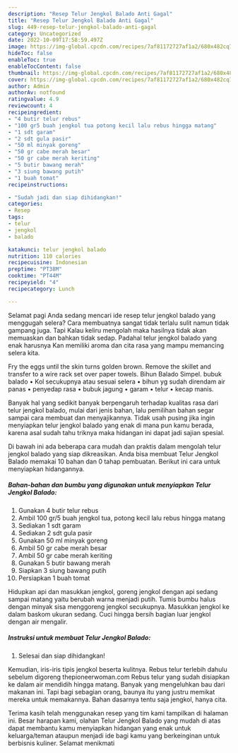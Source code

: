 ```yaml
---
description: "Resep Telur Jengkol Balado Anti Gagal"
title: "Resep Telur Jengkol Balado Anti Gagal"
slug: 449-resep-telur-jengkol-balado-anti-gagal
category: Uncategorized
date: 2022-10-09T17:58:59.497Z
image: https://img-global.cpcdn.com/recipes/7af81172727af1a2/680x482cq70/telur-jengkol-balado-foto-resep-utama.jpg
hideToc: false
enableToc: true
enableTocContent: false
thumbnail: https://img-global.cpcdn.com/recipes/7af81172727af1a2/680x482cq70/telur-jengkol-balado-foto-resep-utama.jpg
cover: https://img-global.cpcdn.com/recipes/7af81172727af1a2/680x482cq70/telur-jengkol-balado-foto-resep-utama.jpg
author: Admin
authorAv: notfound
ratingvalue: 4.9
reviewcount: 4
recipeingredient:
- "4 butir telur rebus"
- "100 gr5 buah jengkol tua potong kecil lalu rebus hingga matang"
- "1 sdt garam"
- "2 sdt gula pasir"
- "50 ml minyak goreng"
- "50 gr cabe merah besar"
- "50 gr cabe merah keriting"
- "5 butir bawang merah"
- "3 siung bawang putih"
- "1 buah tomat"
recipeinstructions:

- "Sudah jadi dan siap dihidangkan!"
categories:
- Resep
tags:
- telur
- jengkol
- balado

katakunci: telur jengkol balado 
nutrition: 110 calories
recipecuisine: Indonesian
preptime: "PT38M"
cooktime: "PT44M"
recipeyield: "4"
recipecategory: Lunch

---
```



Selamat pagi Anda sedang mencari ide resep telur jengkol balado yang menggugah selera? Cara membuatnya sangat tidak terlalu sulit namun tidak gampang juga. Tapi Kalau keliru mengolah maka hasilnya tidak akan memuaskan dan bahkan tidak sedap. Padahal telur jengkol balado yang enak harusnya Kan memiliki aroma dan cita rasa yang mampu memancing selera kita.


Fry the eggs until the skin turns golden brown. Remove the skillet and transfer to a wire rack set over paper towels. Bihun Balado Simpel. bubuk balado • Kol secukupnya atau sesuai selera • bihun yg sudah direndam air panas • penyedap rasa • bubuk jagung • garam • telur • kecap manis.

Banyak hal yang sedikit banyak berpengaruh terhadap kualitas rasa dari telur jengkol balado, mulai dari jenis bahan, lalu pemilihan bahan segar sampai cara membuat dan menyajikannya. Tidak usah pusing jika ingin menyiapkan telur jengkol balado yang enak di mana pun kamu berada, karena asal sudah tahu triknya maka hidangan ini dapat jadi sajian spesial.


Di bawah ini ada beberapa cara mudah dan praktis dalam mengolah telur jengkol balado yang siap dikreasikan. Anda bisa membuat Telur Jengkol Balado memakai 10 bahan dan 0 tahap pembuatan. Berikut ini cara untuk menyiapkan hidangannya.

<!--inarticleads1-->

##### Bahan-bahan dan bumbu yang digunakan untuk menyiapkan Telur Jengkol Balado:

1. Gunakan 4 butir telur rebus
1. Ambil 100 gr/5 buah jengkol tua, potong kecil lalu rebus hingga matang
1. Sediakan 1 sdt garam
1. Sediakan 2 sdt gula pasir
1. Gunakan 50 ml minyak goreng
1. Ambil 50 gr cabe merah besar
1. Ambil 50 gr cabe merah keriting
1. Gunakan 5 butir bawang merah
1. Siapkan 3 siung bawang putih
1. Persiapkan 1 buah tomat


Hidupkan api dan masukkan jengkol, goreng jengkol dengan api sedang sampai matang yaitu berubah warna menjadi putih. Tumis bumbu halus dengan minyak sisa menggoreng jengkol secukupnya. Masukkan jengkol ke dalam baskom ukuran sedang. Cuci hingga bersih bagian luar jengkol dengan air mengalir. 

<!--inarticleads2-->

##### Instruksi untuk membuat Telur Jengkol Balado:


1. Selesai dan siap dihidangkan!

Kemudian, iris-iris tipis jengkol beserta kulitnya. Rebus telur terlebih dahulu sebelum digoreng thepioneerwoman.com Rebus telur yang sudah disiapkan ke dalam air mendidih hingga matang. Banyak yang mengeluhkan bau dari makanan ini. Tapi bagi sebagian orang, baunya itu yang justru memikat mereka untuk memakannya. Bahan dasarnya tentu saja jengkol, hanya cita. 

Terima kasih telah menggunakan resep yang tim kami tampilkan di halaman ini. Besar harapan kami, olahan Telur Jengkol Balado yang mudah di atas dapat membantu kamu menyiapkan hidangan yang enak untuk keluarga/teman ataupun menjadi ide bagi kamu yang berkeinginan untuk berbisnis kuliner. Selamat menikmati
